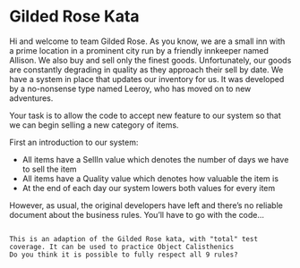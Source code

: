 # Gilded Rose Kata

Hi and welcome to team Gilded Rose. As you know, we are a small inn with a prime
location in a prominent city run by a friendly innkeeper named Allison. We also buy and
sell only the finest goods. Unfortunately, our goods are constantly degrading in quality as
they approach their sell by date. We have a system in place that updates our inventory
for us. It was developed by a no-nonsense type named Leeroy, who has moved on to
new adventures. 

Your task is to allow the code to accept new feature to our system so that we can begin
selling a new category of items.

First an introduction to our system:
* All items have a SellIn value which denotes the number of days we have to sell the item
* All items have a Quality value which denotes how valuable the item is
* At the end of each day our system lowers both values for every item

However, as usual, the original developers have left and there’s no reliable
document about the business rules. You’ll have to go with the code...

~~~

This is an adaption of the Gilded Rose kata, with "total" test coverage. It can be used to practice Object Calisthenics
Do you think it is possible to fully respect all 9 rules?

